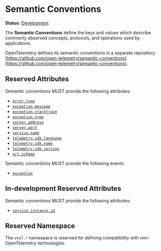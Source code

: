 # Semantic Conventions

**Status**: [Development](document-status.md)

The **Semantic Conventions** define the keys and values which describe commonly observed concepts, protocols, and operations used by applications.

OpenTelemetry defines its semantic conventions in a separate repository:
[https://github.com/open-telemetry/semantic-conventions](https://github.com/open-telemetry/semantic-conventions).

## Reserved Attributes

Semantic conventions MUST provide the following attributes:

- [`error.type`](https://github.com/open-telemetry/semantic-conventions/blob/v1.29.0/docs/attributes-registry/error.md#error-type)
- [`exception.message`](https://github.com/open-telemetry/semantic-conventions/blob/v1.29.0/docs/attributes-registry/exception.md#exception-message)
- [`exception.stacktrace`](https://github.com/open-telemetry/semantic-conventions/blob/v1.29.0/docs/attributes-registry/exception.md#exception-stacktrace)
- [`exception.type`](https://github.com/open-telemetry/semantic-conventions/blob/v1.29.0/docs/attributes-registry/exception.md#exception-type)
- [`server.address`](https://github.com/open-telemetry/semantic-conventions/blob/v1.29.0/docs/attributes-registry/server.md#server-address)
- [`server.port`](https://github.com/open-telemetry/semantic-conventions/blob/v1.29.0/docs/attributes-registry/server.md#server-port)
- [`service.name`](https://github.com/open-telemetry/semantic-conventions/blob/v1.29.0/docs/attributes-registry/service.md#service-name)
- [`telemetry.sdk.language`](https://github.com/open-telemetry/semantic-conventions/blob/v1.29.0/docs/attributes-registry/telemetry.md#telemetry-sdk-language)
- [`telemetry.sdk.name`](https://github.com/open-telemetry/semantic-conventions/blob/v1.29.0/docs/attributes-registry/telemetry.md#telemetry-sdk-name)
- [`telemetry.sdk.version`](https://github.com/open-telemetry/semantic-conventions/blob/v1.29.0/docs/attributes-registry/telemetry.md#telemetry-sdk-version)
- [`url.scheme`](https://github.com/open-telemetry/semantic-conventions/blob/v1.29.0/docs/attributes-registry/url.md#url-scheme)

Semantic conventions MUST provide the following events:

- [`exception`](https://github.com/open-telemetry/semantic-conventions/blob/v1.29.0/docs/exceptions/exceptions-spans.md)

## In-development Reserved Attributes

Semantic conventions MUST provide the following attributes:

- [`service.instance.id`](https://github.com/open-telemetry/semantic-conventions/blob/v1.29.0/docs/attributes-registry/service.md#service-instance-id)

## Reserved Namespace

The `otel.*` namespace is reserved for defining compatibility with
non-OpenTelemetry technologies.
